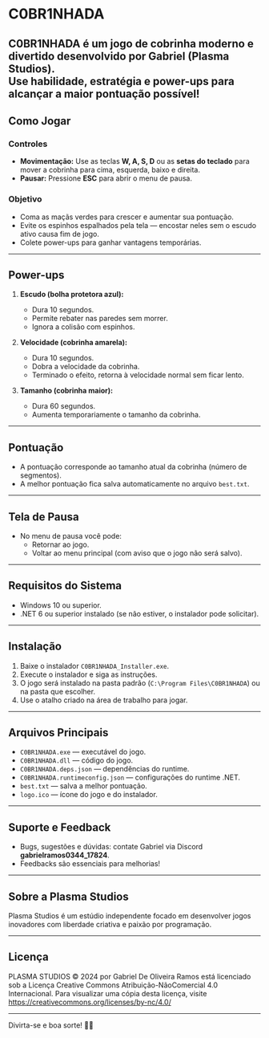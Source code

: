 # C0BR1NHADA

C0BR1NHADA é um jogo de cobrinha moderno e divertido desenvolvido por Gabriel (Plasma Studios).  
Use habilidade, estratégia e power-ups para alcançar a maior pontuação possível!
---

## Como Jogar

### Controles

- **Movimentação:** Use as teclas **W, A, S, D** ou as **setas do teclado** para mover a cobrinha para cima, esquerda, baixo e direita.
- **Pausar:** Pressione **ESC** para abrir o menu de pausa.

### Objetivo

- Coma as maçãs verdes para crescer e aumentar sua pontuação.
- Evite os espinhos espalhados pela tela — encostar neles sem o escudo ativo causa fim de jogo.
- Colete power-ups para ganhar vantagens temporárias.

---

## Power-ups

1. **Escudo (bolha protetora azul):**  
   - Dura 10 segundos.  
   - Permite rebater nas paredes sem morrer.  
   - Ignora a colisão com espinhos.

2. **Velocidade (cobrinha amarela):**  
   - Dura 10 segundos.  
   - Dobra a velocidade da cobrinha.  
   - Terminado o efeito, retorna à velocidade normal sem ficar lento.

3. **Tamanho (cobrinha maior):**  
   - Dura 60 segundos.  
   - Aumenta temporariamente o tamanho da cobrinha.

---

## Pontuação

- A pontuação corresponde ao tamanho atual da cobrinha (número de segmentos).  
- A melhor pontuação fica salva automaticamente no arquivo `best.txt`.

---

## Tela de Pausa

- No menu de pausa você pode:  
  - Retornar ao jogo.  
  - Voltar ao menu principal (com aviso que o jogo não será salvo).

---

## Requisitos do Sistema

- Windows 10 ou superior.  
- .NET 6 ou superior instalado (se não estiver, o instalador pode solicitar).

---

## Instalação

1. Baixe o instalador `C0BR1NHADA_Installer.exe`.  
2. Execute o instalador e siga as instruções.  
3. O jogo será instalado na pasta padrão (`C:\Program Files\C0BR1NHADA`) ou na pasta que escolher.  
4. Use o atalho criado na área de trabalho para jogar.

---

## Arquivos Principais

- `C0BR1NHADA.exe` — executável do jogo.  
- `C0BR1NHADA.dll` — código do jogo.  
- `C0BR1NHADA.deps.json` — dependências do runtime.  
- `C0BR1NHADA.runtimeconfig.json` — configurações do runtime .NET.  
- `best.txt` — salva a melhor pontuação.  
- `logo.ico` — ícone do jogo e do instalador.

---

## Suporte e Feedback

- Bugs, sugestões e dúvidas: contate Gabriel via Discord **gabrielramos0344_17824**.  
- Feedbacks são essenciais para melhorias!

---

## Sobre a Plasma Studios

Plasma Studios é um estúdio independente focado em desenvolver jogos inovadores com liberdade criativa e paixão por programação.

---

## Licença

PLASMA STUDIOS © 2024 por Gabriel De Oliveira Ramos está licenciado sob a Licença Creative Commons Atribuição-NãoComercial 4.0 Internacional. Para visualizar uma cópia desta licença, visite https://creativecommons.org/licenses/by-nc/4.0/

---

Divirta-se e boa sorte! 🚀🐍
